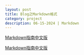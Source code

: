 ```yaml
---
layout: post
title: Blog之Markdown格式
category: project
description: 06-15-2024 | Markdown
---
```



[Markdown指南中文版](https://www.markdown.xyz/basic-syntax/)

[Markdown指南中文版](./Markdown指南中文版.html)



